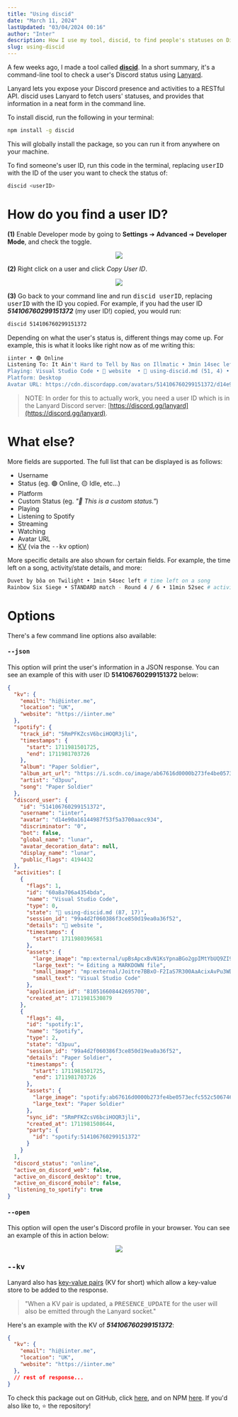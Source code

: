 ```yaml
---
title: "Using discid"
date: "March 11, 2024"
lastUpdated: "03/04/2024 00:16"
author: "Inter"
description: How I use my tool, discid, to find people's statuses on Discord, directly from the command line.
slug: using-discid
---
```


A few weeks ago, I made a tool called [**discid**](https://discid.xyz). In a short summary, it's a command-line tool to check a user's Discord status using [Lanyard](https://github.com/phineas/lanyard).

Lanyard lets you expose your Discord presence and activities to a RESTful API. discid uses Lanyard to fetch users' statuses, and provides that information in a neat form in the command line.

To install discid, run the following in your terminal:

```bash
npm install -g discid
```

This will globally install the package, so you can run it from anywhere on your machine.

To find someone's user ID, run this code in the terminal, replacing <kbd>userID</kbd> with the ID of the user you want to check the status of:

```bash
discid <userID>
```

#  How do you find a user ID?

**(1)** Enable Developer mode by going to **Settings** ➔ **Advanced** ➔ **Developer Mode**, and check the toggle.

<div align="center">
<img src="/blog/using-discid/developer-mode-toggle.png">
</div>

**(2)** Right click on a user and click *Copy User ID*.

<div align="center">
<img src="/blog/using-discid/copy-user-id.png">
</div>

**(3)** Go back to your command line and run <kbd>discid userID</kbd>, replacing <kbd>userID</kbd> with the ID you copied. For example, if you had the user ID ***514106760299151372*** (my user ID!) copied, you would run:

```bash
discid 514106760299151372
```

Depending on what the user's status is, different things may come up. For example, this is what it looks like right now as of me writing this:

```bash
iinter • 🟢 Online
Listening To: It Ain't Hard to Tell by Nas on Illmatic • 3min 14sec left
Playing: Visual Studio Code • 📂 website  • 📝 using-discid.md (51, 4) • 44min 39sec
Platform: Desktop
Avatar URL: https://cdn.discordapp.com/avatars/514106760299151372/d14e90a16144987f53f5a3700aacc934.png
```

> NOTE: In order for this to actually work, you need a user ID which is in the Lanyard Discord server: [https://discord.gg/lanyard](https://discord.gg/lanyard).

# What else?

More fields are supported. The full list that can be displayed is as follows:

* Username
* Status (eg. 🟢 Online, 🟡 Idle, etc...)
* Platform
* Custom Status (eg. *"💫 This is a custom status."*)
* Playing
* Listening to Spotify
* Streaming
* Watching
* Avatar URL
* [KV](#--kv) (via the <kbd>--kv</kbd> option)

More specific details are also shown for certain fields. For example, the time left on a song, activity/state details, and more:

```bash
Duvet by bôa on Twilight • 1min 54sec left # time left on a song
Rainbow Six Siege • STANDARD match - Round 4 / 6 • 11min 52sec # activity/state details
```

# Options

There's a few command line options also available:

#### <kbd>--json</kbd>

This option will print the user's information in a JSON response. You can see an example of this with user ID **514106760299151372** below:

```json
{
  "kv": {
    "email": "hi@iinter.me",
    "location": "UK",
    "website": "https://iinter.me"
  },
  "spotify": {
    "track_id": "5RmPFKZcsV6bciHOQR3jli",
    "timestamps": {
      "start": 1711981501725,
      "end": 1711981703726
    },
    "album": "Paper Soldier",
    "album_art_url": "https://i.scdn.co/image/ab67616d0000b273fe4be0573ecfc552c5067461",
    "artist": "d3puu",
    "song": "Paper Soldier"
  },
  "discord_user": {
    "id": "514106760299151372",
    "username": "iinter",
    "avatar": "d14e90a16144987f53f5a3700aacc934",
    "discriminator": "0",
    "bot": false,
    "global_name": "lunar",
    "avatar_decoration_data": null,
    "display_name": "lunar",
    "public_flags": 4194432
  },
  "activities": [
    {
      "flags": 1,
      "id": "60a8a706a4354bda",
      "name": "Visual Studio Code",
      "type": 0,
      "state": "📝 using-discid.md (87, 17)",
      "session_id": "99a4d2f060386f3ce850d19ea0a36f52",
      "details": "📂 website ",
      "timestamps": {
        "start": 1711980396581
      },
      "assets": {
        "large_image": "mp:external/upBsApcxBvN1KsYpnaBGo2gpIMtYbUQ9ZI90L8HdtgU/https/raw.githubusercontent.com/LeonardSSH/vscord/main/assets/icons/markdown.png",
        "large_text": "⌨️ Editing a MARKDOWN file",
        "small_image": "mp:external/Joitre7BBxO-F2IaS7R300AaAcixAvPu3WD1YchRgdc/https/raw.githubusercontent.com/LeonardSSH/vscord/main/assets/icons/vscode.png",
        "small_text": "Visual Studio Code"
      },
      "application_id": "810516608442695700",
      "created_at": 1711981530879
    },
    {
      "flags": 48,
      "id": "spotify:1",
      "name": "Spotify",
      "type": 2,
      "state": "d3puu",
      "session_id": "99a4d2f060386f3ce850d19ea0a36f52",
      "details": "Paper Soldier",
      "timestamps": {
        "start": 1711981501725,
        "end": 1711981703726
      },
      "assets": {
        "large_image": "spotify:ab67616d0000b273fe4be0573ecfc552c5067461",
        "large_text": "Paper Soldier"
      },
      "sync_id": "5RmPFKZcsV6bciHOQR3jli",
      "created_at": 1711981508644,
      "party": {
        "id": "spotify:514106760299151372"
      }
    }
  ],
  "discord_status": "online",
  "active_on_discord_web": false,
  "active_on_discord_desktop": true,
  "active_on_discord_mobile": false,
  "listening_to_spotify": true
}
```

#### <kbd>--open</kbd>

This option will open the user's Discord profile in your browser. You can see an example of this in action below:

<div align="center">
<img src="/blog/using-discid/open-option-example.gif">
</div>

### <kbd>--kv</kbd>

Lanyard also has [key-value pairs](https://en.wikipedia.org/wiki/Name%E2%80%93value_pair) (KV for short) which allow a key-value store to be added to the response.

> "When a KV pair is updated, a <kbd>PRESENCE_UPDATE</kbd> for the user will also be emitted through the Lanyard socket."

Here's an example with the KV of ***514106760299151372***:

```json
{
  "kv": {
    "email": "hi@iinter.me",
    "location": "UK",
    "website": "https://iinter.me"
  },
  // rest of response...
}
```

To check this package out on GitHub, click [here](https://github.com/inttter/discid), and on NPM [here](https://npmjs.com/package/discid). If you'd also like to, ⭐ the repository!